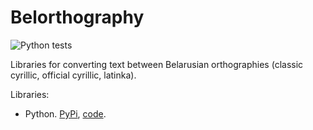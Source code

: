# Belorthography

![Python tests](https://github.com/belaudiobooks/belorthography/actions/workflows/test-python.yml/badge.svg)

Libraries for converting text between Belarusian orthographies (classic cyrillic, official cyrillic, latinka).

Libraries:

* Python. [PyPi](https://pypi.org/project/belorthography/), [code](https://github.com/belaudiobooks/belorthography/tree/main/python).
